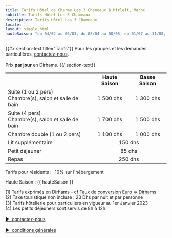 ```yaml
---
title: Tarifs Hôtel de Charme Les 3 Chameaux à Mirleft, Maroc
subtitle: Tarifs Hôtel Les 3 Chameaux
description: Tarifs Hôtel Les 3 Chameaux
locale: fr
layout: simple.html
hauteSaison: "du 04/02 au 06/03, du 08/04 au 08/05, du 01/07 au 31/08, du 21/10 au 06/11 et du 23/12 au 07/01"
---
```


{{#> section-text title="Tarifs"}}
Pour les groupes et les demandes particulières, [contactez-nous](#contact).
<br><br>
Prix **par jour** en Dirhams.
{{/ section-text}}

<table>
    <tr>
        <td>&nbsp;</td>
        <td align="center">
            <b>Haute Saison</b>
            <div class="fa fa-info-circle tooltip-block" data-title="{{ hauteSaison }}"></div>
        </td>
        <td align="center"><b>Basse Saison</b></td>
    </tr>
    <tr>
        <td>
            <div class="tarif__title">Suite (1 ou 2 pers)</div>
            Chambre(s), salon et salle de bain
        </td>
        <td align="center">1 500 dhs</td>
        <td align="center">1 300 dhs</td>
    </tr>
    <tr>
        <td>
            <div class="tarif__title">Suite (4 pers)</div>
            Chambre(s), salon et salle de bain
        </td>
        <td align="center">1 700 dhs</td>
        <td align="center">1 500 dhs</td>
    </tr>
    <tr>
        <td>
            <div class="tarif__title">Chambre double (1 ou 2 pers)</div>
        </td>
        <td align="center">1 100 dhs</td>
        <td align="center">1 000 dhs</td>
    </tr>
    <tr>
        <td>
            <div class="tarif__title">Lit supplémentaire</div>
        </td>
        <td align="center" colspan="2">150 dhs</td>
    </tr>
    <tr>
        <td>
            <div class="tarif__title">Petit déjeuner</div>
        </td>
        <td align="center" colspan="2">85 dhs</td>
    </tr>
    <tr>
        <td>
            <div class="tarif__title">Repas</div>
        </td>
        <td align="center" colspan="2">250 dhs</td>
    </tr>
</table>

Tarifs pour résidents : -10% sur l'hébergement

Haute Saison : {{ hauteSaison }}

(1) Tarifs exprimés en Dirhams - cf <a href="https://www.google.fr/webhp?ie=UTF-8#q=1+EUR+en+MAD" target="_blank">Taux de conversion Euro => Dirhams</a>
<br>
(2) Taxe touristique non incluse : 23 Dhs par nuit et par personne
<br>
(3) Tarifs hôtellerie pour particuliers en vigueur au 1er Janvier 2023
<br>
(4) Les petits déjeuners sont servis de 8h à 12h.
<br><br>
<a class="button big" href="#contact" style="cursor: pointer;">▶&nbsp;&nbsp;contactez-nous</a>
<br><br>
<a class="button small" href="/assets/CGV.pdf" style="cursor: pointer;">▶&nbsp;&nbsp;conditions générales</a>
